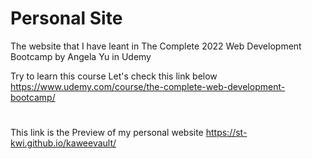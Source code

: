 # Personal Site
The website that I have leant in The Complete 2022 Web Development Bootcamp by Angela Yu in Udemy

Try to learn this course Let's check this link below <br>
https://www.udemy.com/course/the-complete-web-development-bootcamp/
#
This link is the Preview of my personal website https://st-kwi.github.io/kaweevault/
